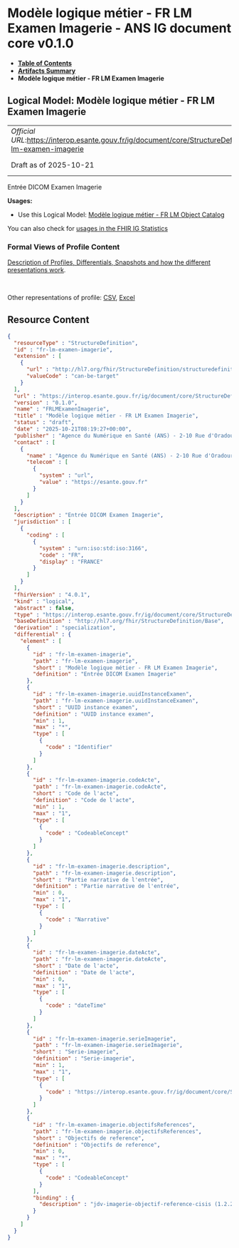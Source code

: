 # Modèle logique métier - FR LM Examen Imagerie - ANS IG document core v0.1.0

* [**Table of Contents**](toc.md)
* [**Artifacts Summary**](artifacts.md)
* **Modèle logique métier - FR LM Examen Imagerie**

## Logical Model: Modèle logique métier - FR LM Examen Imagerie 

| | |
| :--- | :--- |
| *Official URL*:https://interop.esante.gouv.fr/ig/document/core/StructureDefinition/fr-lm-examen-imagerie | *Version*:0.1.0 |
| Draft as of 2025-10-21 | *Computable Name*:FRLMExamenImagerie |

 
Entrée DICOM Examen Imagerie 

**Usages:**

* Use this Logical Model: [Modèle logique métier - FR LM Object Catalog](StructureDefinition-fr-lm-object-catalog.md)

You can also check for [usages in the FHIR IG Statistics](https://packages2.fhir.org/xig/ans.document.fr.core|current/StructureDefinition/fr-lm-examen-imagerie)

### Formal Views of Profile Content

 [Description of Profiles, Differentials, Snapshots and how the different presentations work](http://build.fhir.org/ig/FHIR/ig-guidance/readingIgs.html#structure-definitions). 

 

Other representations of profile: [CSV](StructureDefinition-fr-lm-examen-imagerie.csv), [Excel](StructureDefinition-fr-lm-examen-imagerie.xlsx) 



## Resource Content

```json
{
  "resourceType" : "StructureDefinition",
  "id" : "fr-lm-examen-imagerie",
  "extension" : [
    {
      "url" : "http://hl7.org/fhir/StructureDefinition/structuredefinition-type-characteristics",
      "valueCode" : "can-be-target"
    }
  ],
  "url" : "https://interop.esante.gouv.fr/ig/document/core/StructureDefinition/fr-lm-examen-imagerie",
  "version" : "0.1.0",
  "name" : "FRLMExamenImagerie",
  "title" : "Modèle logique métier - FR LM Examen Imagerie",
  "status" : "draft",
  "date" : "2025-10-21T08:19:27+00:00",
  "publisher" : "Agence du Numérique en Santé (ANS) - 2-10 Rue d'Oradour-sur-Glane, 75015 Paris",
  "contact" : [
    {
      "name" : "Agence du Numérique en Santé (ANS) - 2-10 Rue d'Oradour-sur-Glane, 75015 Paris",
      "telecom" : [
        {
          "system" : "url",
          "value" : "https://esante.gouv.fr"
        }
      ]
    }
  ],
  "description" : "Entrée DICOM Examen Imagerie",
  "jurisdiction" : [
    {
      "coding" : [
        {
          "system" : "urn:iso:std:iso:3166",
          "code" : "FR",
          "display" : "FRANCE"
        }
      ]
    }
  ],
  "fhirVersion" : "4.0.1",
  "kind" : "logical",
  "abstract" : false,
  "type" : "https://interop.esante.gouv.fr/ig/document/core/StructureDefinition/fr-lm-examen-imagerie",
  "baseDefinition" : "http://hl7.org/fhir/StructureDefinition/Base",
  "derivation" : "specialization",
  "differential" : {
    "element" : [
      {
        "id" : "fr-lm-examen-imagerie",
        "path" : "fr-lm-examen-imagerie",
        "short" : "Modèle logique métier - FR LM Examen Imagerie",
        "definition" : "Entrée DICOM Examen Imagerie"
      },
      {
        "id" : "fr-lm-examen-imagerie.uuidInstanceExamen",
        "path" : "fr-lm-examen-imagerie.uuidInstanceExamen",
        "short" : "UUID instance examen",
        "definition" : "UUID instance examen",
        "min" : 1,
        "max" : "*",
        "type" : [
          {
            "code" : "Identifier"
          }
        ]
      },
      {
        "id" : "fr-lm-examen-imagerie.codeActe",
        "path" : "fr-lm-examen-imagerie.codeActe",
        "short" : "Code de l'acte",
        "definition" : "Code de l'acte",
        "min" : 1,
        "max" : "1",
        "type" : [
          {
            "code" : "CodeableConcept"
          }
        ]
      },
      {
        "id" : "fr-lm-examen-imagerie.description",
        "path" : "fr-lm-examen-imagerie.description",
        "short" : "Partie narrative de l'entrée",
        "definition" : "Partie narrative de l'entrée",
        "min" : 0,
        "max" : "1",
        "type" : [
          {
            "code" : "Narrative"
          }
        ]
      },
      {
        "id" : "fr-lm-examen-imagerie.dateActe",
        "path" : "fr-lm-examen-imagerie.dateActe",
        "short" : "Date de l'acte",
        "definition" : "Date de l'acte",
        "min" : 0,
        "max" : "1",
        "type" : [
          {
            "code" : "dateTime"
          }
        ]
      },
      {
        "id" : "fr-lm-examen-imagerie.serieImagerie",
        "path" : "fr-lm-examen-imagerie.serieImagerie",
        "short" : "Serie-imagerie",
        "definition" : "Serie-imagerie",
        "min" : 1,
        "max" : "1",
        "type" : [
          {
            "code" : "https://interop.esante.gouv.fr/ig/document/core/StructureDefinition/fr-lm-serie-imagerie"
          }
        ]
      },
      {
        "id" : "fr-lm-examen-imagerie.objectifsReferences",
        "path" : "fr-lm-examen-imagerie.objectifsReferences",
        "short" : "Objectifs de reference",
        "definition" : "Objectifs de reference",
        "min" : 0,
        "max" : "*",
        "type" : [
          {
            "code" : "CodeableConcept"
          }
        ],
        "binding" : {
          "description" : "jdv-imagerie-objectif-reference-cisis (1.2.250.1.213.1.1.5.672)"
        }
      }
    ]
  }
}

```
